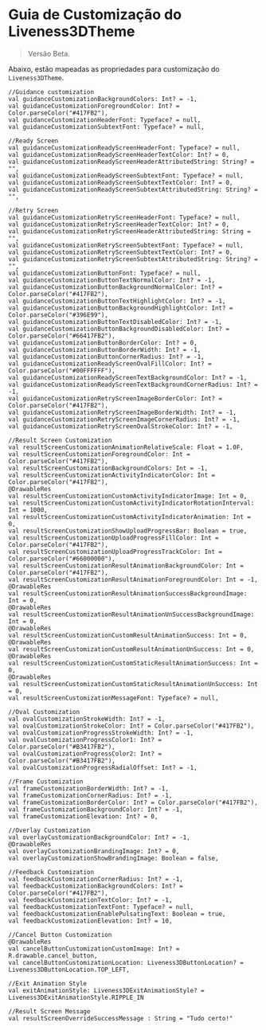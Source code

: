 # Guia de Customização do Liveness3DTheme 

> Versão Beta.
    
Abaixo, estão mapeadas as propriedades para customização do `Liveness3DTheme`.
    
    //Guidance customization
    val guidanceCustomizationBackgroundColors: Int? = -1,
    val guidanceCustomizationForegroundColor: Int? = Color.parseColor("#417FB2"),
    val guidanceCustomizationHeaderFont: Typeface? = null,
    val guidanceCustomizationSubtextFont: Typeface? = null,
    
    //Ready Screen
    val guidanceCustomizationReadyScreenHeaderFont: Typeface? = null,
    val guidanceCustomizationReadyScreenHeaderTextColor: Int? = 0,
    val guidanceCustomizationReadyScreenHeaderAttributedString: String? = "",
    val guidanceCustomizationReadyScreenSubtextFont: Typeface? = null,
    val guidanceCustomizationReadyScreenSubtextTextColor: Int? = 0,
    val guidanceCustomizationReadyScreenSubtextAttributedString: String? = "",
    
    //Retry Screen
    val guidanceCustomizationRetryScreenHeaderFont: Typeface? = null,
    val guidanceCustomizationRetryScreenHeaderTextColor: Int? = 0,
    val guidanceCustomizationRetryScreenHeaderAttributedString: String = "",
    val guidanceCustomizationRetryScreenSubtextFont: Typeface? = null,
    val guidanceCustomizationRetryScreenSubtextTextColor: Int? = 0,
    val guidanceCustomizationRetryScreenSubtextAttributedString: String? = "",
    val guidanceCustomizationButtonFont: Typeface? = null,
    val guidanceCustomizationButtonTextNormalColor: Int? = -1,
    val guidanceCustomizationButtonBackgroundNormalColor: Int? = Color.parseColor("#417FB2"),
    val guidanceCustomizationButtonTextHighlightColor: Int? = -1,
    val guidanceCustomizationButtonBackgroundHighlightColor: Int? = Color.parseColor("#396E99"),
    val guidanceCustomizationButtonTextDisabledColor: Int? = -1,
    val guidanceCustomizationButtonBackgroundDisabledColor: Int? = Color.parseColor("#66417FB2"),
    val guidanceCustomizationButtonBorderColor: Int? = 0,
    val guidanceCustomizationButtonBorderWidth: Int? = -1,
    val guidanceCustomizationButtonCornerRadius: Int? = -1,
    val guidanceCustomizationReadyScreenOvalFillColor: Int? = Color.parseColor("#00FFFFFF"),
    val guidanceCustomizationReadyScreenTextBackgroundColor: Int? = -1,
    val guidanceCustomizationReadyScreenTextBackgroundCornerRadius: Int? = -1,
    val guidanceCustomizationRetryScreenImageBorderColor: Int? = Color.parseColor("#417FB2"),
    val guidanceCustomizationRetryScreenImageBorderWidth: Int? = -1,
    val guidanceCustomizationRetryScreenImageCornerRadius: Int? = -1,
    val guidanceCustomizationRetryScreenOvalStrokeColor: Int? = -1,
    
    //Result Screen Customization
    val resultScreenCustomizationAnimationRelativeScale: Float = 1.0F,
    val resultScreenCustomizationForegroundColor: Int = Color.parseColor("#417FB2"),
    val resultScreenCustomizationBackgroundColors: Int = -1,
    val resultScreenCustomizationActivityIndicatorColor: Int = Color.parseColor("#417FB2"),
    @DrawableRes
    val resultScreenCustomizationCustomActivityIndicatorImage: Int = 0,
    val resultScreenCustomizationCustomActivityIndicatorRotationInterval: Int = 1000,
    val resultScreenCustomizationCustomActivityIndicatorAnimation: Int = 0,
    val resultScreenCustomizationShowUploadProgressBar: Boolean = true,
    val resultScreenCustomizationUploadProgressFillColor: Int = Color.parseColor("#417FB2"),
    val resultScreenCustomizationUploadProgressTrackColor: Int = Color.parseColor("#66000000"),
    val resultScreenCustomizationResultAnimationBackgroundColor: Int = Color.parseColor("#417FB2"),
    val resultScreenCustomizationResultAnimationForegroundColor: Int = -1,
    @DrawableRes
    val resultScreenCustomizationResultAnimationSuccessBackgroundImage: Int = 0,
    @DrawableRes
    val resultScreenCustomizationResultAnimationUnSuccessBackgroundImage: Int = 0,
    @DrawableRes
    val resultScreenCustomizationCustomResultAnimationSuccess: Int = 0,
    @DrawableRes
    val resultScreenCustomizationCustomResultAnimationUnSuccess: Int = 0,
    @DrawableRes
    val resultScreenCustomizationCustomStaticResultAnimationSuccess: Int = 0,
    @DrawableRes
    val resultScreenCustomizationCustomStaticResultAnimationUnSuccess: Int = 0,
    val resultScreenCustomizationMessageFont: Typeface? = null,
    
    //Oval Customization
    val ovalCustomizationStrokeWidth: Int? = -1,
    val ovalCustomizationStrokeColor: Int? = Color.parseColor("#417FB2"),
    val ovalCustomizationProgressStrokeWidth: Int? = -1,
    val ovalCustomizationProgressColor1: Int? = Color.parseColor("#B3417FB2"),
    val ovalCustomizationProgressColor2: Int? = Color.parseColor("#B3417FB2"),
    val ovalCustomizationProgressRadialOffset: Int? = -1,
    
    //Frame Customization
    val frameCustomizationBorderWidth: Int? = -1,
    val frameCustomizationCornerRadius: Int? = -1,
    val frameCustomizationBorderColor: Int? = Color.parseColor("#417FB2"),
    val frameCustomizationBackgroundColor: Int? = -1,
    val frameCustomizationElevation: Int? = 0,
    
    //Overlay Customization
    val overlayCustomizationBackgroundColor: Int? = -1,
    @DrawableRes
    val overlayCustomizationBrandingImage: Int? = 0,
    val overlayCustomizationShowBrandingImage: Boolean = false,
    
    //Feedback Customization
    val feedbackCustomizationCornerRadius: Int? = -1,
    val feedbackCustomizationBackgroundColors: Int? = Color.parseColor("#417FB2"),
    val feedbackCustomizationTextColor: Int? = -1,
    val feedbackCustomizationTextFont: Typeface? = null,
    val feedbackCustomizationEnablePulsatingText: Boolean = true,
    val feedbackCustomizationElevation: Int? = 10,
    
    //Cancel Button Customization
    @DrawableRes
    val cancelButtonCustomizationCustomImage: Int? = R.drawable.cancel_button,
    val cancelButtonCustomizationLocation: Liveness3DButtonLocation? = Liveness3DButtonLocation.TOP_LEFT,
    
    //Exit Animation Style
    val exitAnimationStyle: Liveness3DExitAnimationStyle? = Liveness3DExitAnimationStyle.RIPPLE_IN
    
    //Result Screen Message
    val resultScreenOverrideSuccessMessage : String = "Tudo certo!"
